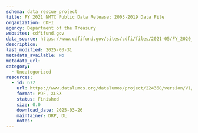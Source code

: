 ```yaml
---
schema: data_rescue_project 
title: FY 2021 NMTC Public Data Release: 2003-2019 Data File
organization: CDFI
agency: Department of the Treasury
websites: cdfifund.gov
data_source: https://www.cdfifund.gov/sites/cdfi/files/2021-05/FY_2020_NMTC_Public_Data_Release.xlsx
description: 
last_modified: 2025-03-31
metadata_available: No
metadata_url: 
category:
  - Uncategorized
resources:
  - id: 672
    url: https://www.datalumos.org/datalumos/project/224368/version/V1/view
    format: PDF, XLSX
    status: Finished
    size: 0.0
    download_date: 2025-03-26
    maintainer: DRP, DL
    notes: 
---
```


